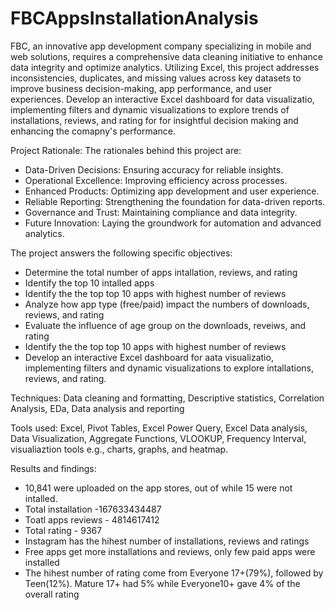 # FBCAppsInstallationAnalysis
FBC, an innovative app development company specializing in mobile and web solutions, requires a comprehensive data cleaning initiative to enhance data integrity and optimize analytics. Utilizing Excel, this project addresses inconsistencies, duplicates, and missing values across key datasets to improve business decision-making, app performance, and user experiences. Develop an interactive Excel dashboard for data visualizatio, implementing filters and dynamic visualizations to explore trends of installations, reviews, and rating for for insightful decision making and enhancing the comapny's performance.

Project Rationale: The rationales behind this project are:

- Data-Driven Decisions: Ensuring accuracy for reliable insights.
- Operational Excellence: Improving efficiency across processes.
- Enhanced Products: Optimizing app development and user experience.
- Reliable Reporting: Strengthening the foundation for data-driven reports.
- Governance and Trust: Maintaining compliance and data integrity.
- Future Innovation: Laying the groundwork for automation and advanced analytics.

The project answers the following specific objectives:
- Determine the total number of apps intallation, reviews, and rating
- Identify the top 10 intalled apps
- Identify the the top top 10 apps with highest number of reviews
- Analyze how app type (free/paid) impact the numbers of downloads, reviews, and rating
- Evaluate the influence of age group on the downloads, reveiws, and rating
- Identify the the top top 10 apps with highest number of reviews
- Develop an interactive Excel dashboard for aata visualizatio, implementing filters and dynamic visualizations to explore intallations, reviews, and rating.

Techniques:
Data cleaning and formatting, Descriptive statistics, Correlation Analysis, EDa, Data analysis and reporting

Tools used:
Excel, Pivot Tables, Excel Power Query, Excel Data analysis, Data Visualization, Aggregate Functions, VLOOKUP, Frequency Interval, visualiaztion tools e.g., charts, graphs, and heatmap.

Results and findings:
- 10,841 were uploaded on the app stores, out of while 15 were not intalled.
- Total installation -167633434487
- Toatl apps reviews - 4814617412
- Total rating - 9367
- Instagram has the hihest number of installations, reviews and ratings
- Free apps get more installations and reviews, only few paid apps were installed
- The hihest number of rating come from Everyone 17+(79%), followed by Teen(12%). Mature 17+ had 5% while Everyone10+ gave 4% of the overall rating
